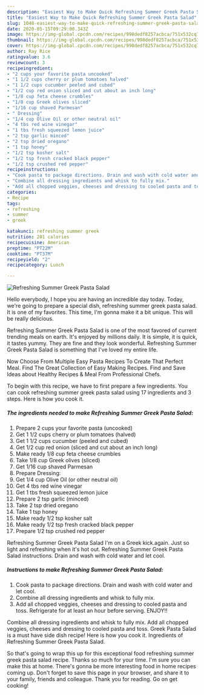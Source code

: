 ```yaml
---
description: "Easiest Way to Make Quick Refreshing Summer Greek Pasta Salad"
title: "Easiest Way to Make Quick Refreshing Summer Greek Pasta Salad"
slug: 1048-easiest-way-to-make-quick-refreshing-summer-greek-pasta-salad
date: 2020-05-15T09:29:00.343Z
image: https://img-global.cpcdn.com/recipes/998dedf8257acbca/751x532cq70/refreshing-summer-greek-pasta-salad-recipe-main-photo.jpg
thumbnail: https://img-global.cpcdn.com/recipes/998dedf8257acbca/751x532cq70/refreshing-summer-greek-pasta-salad-recipe-main-photo.jpg
cover: https://img-global.cpcdn.com/recipes/998dedf8257acbca/751x532cq70/refreshing-summer-greek-pasta-salad-recipe-main-photo.jpg
author: Ray Rice
ratingvalue: 3.6
reviewcount: 3
recipeingredient:
- "2 cups your favorite pasta uncooked"
- "1 1/2 cups cherry or plum tomatoes halved"
- "1 1/2 cups cucumber peeled and cubed"
- "1/2 cup red onion sliced and cut about an inch long"
- "1/8 cup feta cheese crumbles"
- "1/8 cup Greek olives sliced"
- "1/16 cup shaved Parmesan"
- " Dressing"
- "1/4 cup Olive Oil or other neutral oil"
- "4 tbs red wine vinegar"
- "1 tbs fresh squeezed lemon juice"
- "2 tsp garlic minced"
- "2 tsp dried oregano"
- "1 tsp honey"
- "1/2 tsp kosher salt"
- "1/2 tsp fresh cracked black pepper"
- "1/2 tsp crushed red pepper"
recipeinstructions:
- "Cook pasta to package directions. Drain and wash with cold water and let cool."
- "Combine all dressing ingredients and whisk to fully mix."
- "Add all chopped veggies, cheeses and dressing to cooled pasta and toss. Refrigerate for at least an hour before serving. ENJOY!!"
categories:
- Recipe
tags:
- refreshing
- summer
- greek

katakunci: refreshing summer greek 
nutrition: 201 calories
recipecuisine: American
preptime: "PT22M"
cooktime: "PT37M"
recipeyield: "2"
recipecategory: Lunch

---
```



![Refreshing Summer Greek Pasta Salad](https://img-global.cpcdn.com/recipes/998dedf8257acbca/751x532cq70/refreshing-summer-greek-pasta-salad-recipe-main-photo.jpg)

Hello everybody, I hope you are having an incredible day today. Today, we're going to prepare a special dish, refreshing summer greek pasta salad. It is one of my favorites. This time, I'm gonna make it a bit unique. This will be really delicious.

Refreshing Summer Greek Pasta Salad is one of the most favored of current trending meals on earth. It's enjoyed by millions daily. It is simple, it is quick, it tastes yummy. They are fine and they look wonderful. Refreshing Summer Greek Pasta Salad is something that I've loved my entire life.

Now Choose From Multiple Easy Pasta Recipes To Create That Perfect Meal. Find The Great Collection of Easy Making Recipes. Find and Save Ideas about Healthy Recipes &amp; Meal From Professional Chefs.


To begin with this recipe, we have to first prepare a few ingredients. You can cook refreshing summer greek pasta salad using 17 ingredients and 3 steps. Here is how you cook it.

<!--inarticleads1-->

##### The ingredients needed to make Refreshing Summer Greek Pasta Salad:

1. Prepare 2 cups your favorite pasta (uncooked)
1. Get 1 1/2 cups cherry or plum tomatoes (halved)
1. Get 1 1/2 cups cucumber (peeled and cubed)
1. Get 1/2 cup red onion (sliced and cut about an inch long)
1. Make ready 1/8 cup feta cheese crumbles
1. Take 1/8 cup Greek olives (sliced)
1. Get 1/16 cup shaved Parmesan
1. Prepare  Dressing:
1. Get 1/4 cup Olive Oil (or other neutral oil)
1. Get 4 tbs red wine vinegar
1. Get 1 tbs fresh squeezed lemon juice
1. Prepare 2 tsp garlic (minced)
1. Take 2 tsp dried oregano
1. Take 1 tsp honey
1. Make ready 1/2 tsp kosher salt
1. Make ready 1/2 tsp fresh cracked black pepper
1. Prepare 1/2 tsp crushed red pepper


Refreshing Summer Greek Pasta Salad I&#39;m on a Greek kick.again. Just so light and refreshing when it&#39;s hot out. Refreshing Summer Greek Pasta Salad instructions. Drain and wash with cold water and let cool. 

<!--inarticleads2-->

##### Instructions to make Refreshing Summer Greek Pasta Salad:

1. Cook pasta to package directions. Drain and wash with cold water and let cool.
1. Combine all dressing ingredients and whisk to fully mix.
1. Add all chopped veggies, cheeses and dressing to cooled pasta and toss. Refrigerate for at least an hour before serving. ENJOY!!


Combine all dressing ingredients and whisk to fully mix. Add all chopped veggies, cheeses and dressing to cooled pasta and toss. Greek Pasta Salad is a must have side dish recipe! Here is how you cook it. Ingredients of Refreshing Summer Greek Pasta Salad. 

So that's going to wrap this up for this exceptional food refreshing summer greek pasta salad recipe. Thanks so much for your time. I'm sure you can make this at home. There's gonna be more interesting food in home recipes coming up. Don't forget to save this page in your browser, and share it to your family, friends and colleague. Thank you for reading. Go on get cooking!

